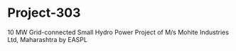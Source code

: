 # Project-303
10 MW Grid-connected Small Hydro Power Project of M/s Mohite Industries Ltd, Maharashtra by EASPL
